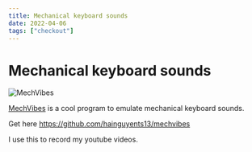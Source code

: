 ```yaml
---
title: Mechanical keyboard sounds
date: 2022-04-06
tags: ["checkout"]
---
```


# Mechanical keyboard sounds #

![MechVibes](https://camo.githubusercontent.com/064a15f8aa697f91aefae44c108b80e03c0a8bf4b3c4b9e78dabc385c2f106c5/68747470733a2f2f692e696d6775722e636f6d2f37387155554c412e6a7067)

[MechVibes](https://github.com/hainguyents13/mechvibes "MechVibes") is a cool program to emulate mechanical keyboard sounds.

Get here <https://github.com/hainguyents13/mechvibes>

I use this to record my youtube videos.
